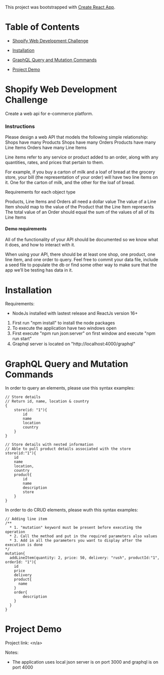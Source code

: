 This project was bootstrapped with [Create React App](https://github.com/facebookincubator/create-react-app).

# Table of Contents

- [Shopify Web Development Challenge](#shopify-web-development-challenge)

- [Installation](#installation)

- [GraphQL Query and Mutation Commands](#graphql-query-and-mutation-commands)

- [Project Demo](#project-demo)


# Shopify Web Development Challenge

Create a web api for e-commerce platform.

### Instructions
Please design a web API that models the following simple relationship:  
Shops have many Products  Shops have many Orders Products have many Line Items Orders have many Line Items 
 
Line items refer to any service or product added to an order, along with any quantities, rates, and prices that pertain to them. 
 
For example, if you buy a carton of milk and a loaf of bread at the grocery store, your bill (the representation of your order) will have two line items on it. One for the carton of milk, and the other for the loaf of bread. 
 
Requirements for each object type 
 
Products, Line Items and Orders all need a dollar value The value of a Line Item should map to the value of the Product that the Line Item represents The total value of an Order should equal the sum of the values of all of its Line Items 
 
#### Demo requirements 
 
All of the functionality of your API should be documented so we know what it does, and how to interact with it. 
 
When using your API, there should be at least one shop, one product, one line item, and one order to query. Feel free to commit your data file, include a seed file to populate the db or find some other way to make sure that the app we’ll be testing has data in it. 

# Installation

Requirements:
- NodeJs installed with lastest release and ReactJs version 16+
 
1. First run "npm install" to install the node packages
2. To execute the application have two windows open
3. First execute "npm run json:server" on first window and execute "npm run start"
4. Graphql server is located on "http://localhost:4000/graphql"

# GraphQL Query and Mutation Commands

In order to query an elements, please use this syntax examples:

```
// Store details
// Return id, name, location & country
{
    store(id: "1"){
        id
        name
        location
        country
    }
}
```

```
// Store details with nested information
// Able to pull product details associated with the store
store(id:"1"){
    id
    name
    location,
    country
    product{
        id
        name
        description
        store
    }
}
```

In order to do CRUD elements, please wuth this syntax examples:

```
// Adding line item
/** 
  * 1. "mutation" keyword must be present before executing the operation
  * 2. Call the method and put in the required parameters also values
  * 3. Add in all the parameters you want to display after the execution is done
*/
mutation{
  addLineItem(quantity: 2, price: 50, delivery: "rush", productId:"1", orderId: "1"){
    id
    price
    delivery
    product{
      name
    }
    order{
     	description 
    }
  }
}
```

# Project Demo

Project link: <n/a>

Notes:
- The application uses local json server is on port 3000 and graphql is on port 4000